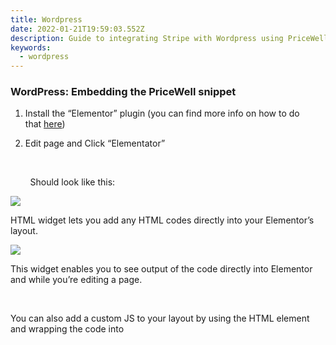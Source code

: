 ```yaml
---
title: Wordpress
date: 2022-01-21T19:59:03.552Z
description: Guide to integrating Stripe with Wordpress using PriceWell
keywords:
  - wordpress
---
```

### WordPress: Embedding the PriceWell snippet

1. Install the “Elementor” plugin (you can find more info on how to do that [here](https://elementor.com/help/how-to-install-elementor/))



2. Edit page and Click “Elementator”

 

        Should look like this:

[![](https://s3-eu-central-1.amazonaws.com/euc-cdn.freshdesk.com/data/helpdesk/attachments/production/80019978916/original/01_fHRMpJvhleTqapH-gmfz00RLXtTuJDA.png?1625215648)](https://s3-eu-central-1.amazonaws.com/euc-cdn.freshdesk.com/data/helpdesk/attachments/production/80019978916/original/01_fHRMpJvhleTqapH-gmfz00RLXtTuJDA.png?1625215648)



HTML widget lets you add any HTML codes directly into your Elementor’s layout. 

[![](https://s3-eu-central-1.amazonaws.com/euc-cdn.freshdesk.com/data/helpdesk/attachments/production/80019978914/original/LPe9oYnQXmrVAOTlAlvxy3ZqmR2a9nadMA.png?1625215647)](https://s3-eu-central-1.amazonaws.com/euc-cdn.freshdesk.com/data/helpdesk/attachments/production/80019978914/original/LPe9oYnQXmrVAOTlAlvxy3ZqmR2a9nadMA.png?1625215647)

This widget enables you to see output of the code directly into Elementor and while you’re editing a page. 

 

You can also add a custom JS to your layout by using the HTML element and wrapping the code into <script> tag.

 

In order to add your HTML codes as an HTML widget in Elementor:



1. Add a new page or edit an existing one.

2. Click on Edit with the Elementor button.

3. From the left dashboard, search for the HTML widget.

4. Drag and drop the HTML element to your page.

5. A new dashboard on the left will open.

6. Insert your HTML code or custom javascript code directly into HTML Code box. 

7. Edit the settings and Update the page.

[![](https://s3-eu-central-1.amazonaws.com/euc-cdn.freshdesk.com/data/helpdesk/attachments/production/80019978915/original/OxWLW3uhReBURdTjLxVubM8lVActp9ygQw.png?1625215647)](https://s3-eu-central-1.amazonaws.com/euc-cdn.freshdesk.com/data/helpdesk/attachments/production/80019978915/original/OxWLW3uhReBURdTjLxVubM8lVActp9ygQw.png?1625215647)